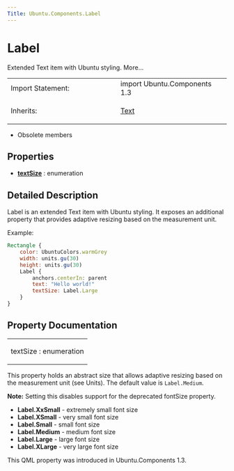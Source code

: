 ```yaml
---
Title: Ubuntu.Components.Label
---
```

        
Label
=====

<span class="subtitle"></span>
Extended Text item with Ubuntu styling. More...

<table>
<colgroup>
<col width="50%" />
<col width="50%" />
</colgroup>
<tbody>
<tr class="odd">
<td>Import Statement:</td>
<td>import Ubuntu.Components 1.3</td>
</tr>
<tr class="even">
<td>Inherits:</td>
<td><p><a href="../sdk-14.10/QtQuick.Text.md">Text</a></p></td>
</tr>
</tbody>
</table>

-   Obsolete members

<span id="properties"></span>
Properties
----------

-   ****[textSize](#textSize-prop)**** : enumeration

<span id="details"></span>
Detailed Description
--------------------

Label is an extended Text item with Ubuntu styling. It exposes an additional property that provides adaptive resizing based on the measurement unit.

Example:

``` qml
Rectangle {
    color: UbuntuColors.warmGrey
    width: units.gu(30)
    height: units.gu(30)
    Label {
        anchors.centerIn: parent
        text: "Hello world!"
        textSize: Label.Large
    }
}
```

Property Documentation
----------------------

<table>
<colgroup>
<col width="100%" />
</colgroup>
<tbody>
<tr class="odd">
<td><p><span id="textSize-prop"></span><span class="name">textSize</span> : <span class="type">enumeration</span></p></td>
</tr>
</tbody>
</table>

This property holds an abstract size that allows adaptive resizing based on the measurement unit (see Units). The default value is `Label.Medium`.

**Note:** Setting this disables support for the deprecated fontSize property.

-   **Label.XxSmall** - extremely small font size
-   **Label.XSmall** - very small font size
-   **Label.Small** - small font size
-   **Label.Medium** - medium font size
-   **Label.Large** - large font size
-   **Label.XLarge** - very large font size

This QML property was introduced in Ubuntu.Components 1.3.

